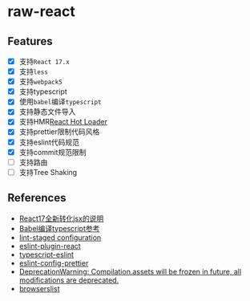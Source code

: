 # raw-react

## Features

- [x] 支持`React 17.x`
- [x] 支持`less`
- [x] 支持`webpack5`
- [x] 支持typescript
- [x] 使用`babel`编译`typescript`
- [x] 支持静态文件导入
- [x] 支持HMR[React Hot Loader](https://github.com/gaearon/react-hot-loader)
- [x] 支持prettier限制代码风格
- [x] 支持eslint代码规范
- [x] 支持commit规范限制
- [ ] 支持路由
- [ ] 支持Tree Shaking

## References

- [React17全新转化jsx的说明](https://reactjs.org/blog/2020/09/22/introducing-the-new-jsx-transform.html)
- [Babel编译typescript参考](https://github.com/microsoft/TypeScript-Babel-Starter)
- [lint-staged configuration](https://github.com/okonet/lint-staged#configuration)
- [eslint-plugin-react](https://github.com/yannickcr/eslint-plugin-react)
- [typescript-eslint](https://github.com/typescript-eslint/typescript-eslint/blob/master/docs/getting-started/linting/README.md)
- [eslint-config-prettier](https://github.com/prettier/eslint-config-prettier)
- [DeprecationWarning: Compilation.assets will be frozen in future, all modifications are deprecated.](https://github.com/webpack/webpack/issues/11997)
- [browserslist](https://github.com/browserslist/browserslist)
